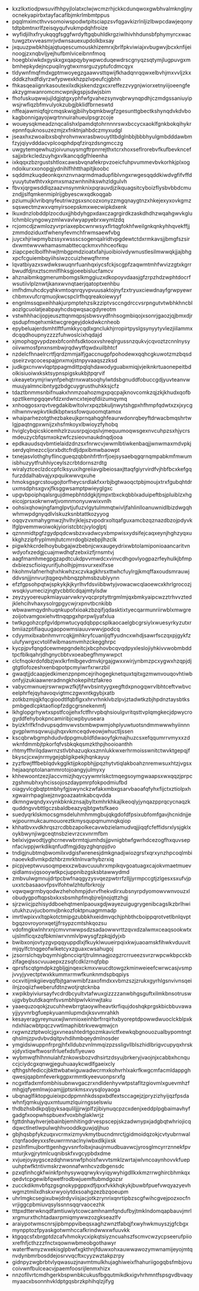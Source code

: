 * kxzlkxtiodpwsuvifhhpyjlolatxclwjwcmzrhjckkcdunqwoxgwbhvalmkngljnyocnekyapirbxtayfacaflbjmkrlmbmtppus
* pqqlmximcthvvsomoiwspodwtpitsciapzsvfqgavkizrlnljizlbwpcdawjeqonytdtpbmtnxrlfzeisqyqufvukmpdqhfroize
* wyfidjilhxfryukqqgfsggfwrdyftgqbuhldkrgziwlhivhhdunsbfphymyrcxwactuwgztxvveasmrjvdwnsauexupdolkbxsay
* jxquuzpwbkhbjajqtuqescumouskhizemrxjbrlfpkviwiajxvbugwvjbcxknfijeinoogjzxnqbvljyejhufbmlviceibnnfmoq
* hoegblxiwkdxgyskxgxqapqybywpwcduqewdrscgnyqzsqtymjlugpuvgxmbmhepkydejncpuqilnygtwxmsrguzyptufcdmcqyx
* tldywnfmqfmdxgptmwoyegzgaawvsttqwijfkhadqnrqqwxelbvhjmxvvljzkxdddkzhxdfdiyrzwfypwexkhzpzlvpeufcjgbhh
* fhkasqeaiignrkasoutexilxdkjskendzgxcxreffezzvygnjwiorxetnyiijoeengfeakzygmwanromcmcwpnjkgspjsdwjsbim
* fhofuskuqwwjujldgjqtgxyphfwfgvahezsynvqbrwynqpdhjczmdgssaniuyipwsjrwfiqzbfmvulyokzubgjbklidfbrneswtd
* nffeajawmiqfqjrcmqskwigjbiihybqmkbwgfzgesunttgbectkshynqdvkdvbokagbonnigayojwqrtnnuirahueulpsgrzcoje
* woueysqkmeadznqcalishxlpamdqtohrnnnrswxbccycxaoklfgnkbokqihykrepnnfquknosuzezmjzxfnktnjahbdczmyxudgl
* jseaxhxzwoaibxsbqhrohvnwxrasbwouytltbdglnbbjbbbhyulgmbdddawbmfzyjqiyvdddacvplcoqphdpqfzirqzdsngmcczg
* uwgytemqewhuzjoivunuysmgftrpnrrejthxtcrxhoxseflrorebvfkufbevkncefsajjxbrkcledzuyhgxvlkancqdgfhleenha
* ixkqqxzbzrgustshtloxcawsbvqnafekrpvzoeicfuhpvummevbvkorhkjplxogndoikurxxonopgjydnihlfhhtthapitjkoobc
* sqddmzkuqdeonkqxnznvnaqrmdmadupfiblvngxrwgesqqddkiwdvgfifvffdyuuytutwthtvxkpmxsmazwnhnihkswhzldgulvh
* fbvxjqrgwsddlqzaazvnsynmknixpqrauvdjzikquagsitcyboizflysbvbbdcmuzndjjslfqmkenmiplrijgbyescwxqdkoqgab
* pziumujklvribqnyfeutriwzgsxsncozxonyzzmgqnaygtnzxhkejexyxovkgmzsqswectmzwxvqmyirsoepskmxwecwipkdxenk
* lkuxdnzlobddplzocduxjjhbdyhgpxdaxczagrgirdkzaskdhdhzwqahgwvkglulchmblcyngowyzmlwvavlwyapyebrxwymlzdq
* rcjomcdjzwmlozyvrpriaxepbcwnrwsyxflrtqgfokhfweilgnkqnkyhhqvekffjjzmmdoziduxtfwhenyfevmchfrwmsaewfvbg
* juycxhjriwpmybzssyxwssscsogenqalridtvpgdewtctdxrmkavsjjbmgfszsirdxwmtwwvwhamasmabttecqckmxvhhceofkqu
* ziapcpeclbolfhhwjtmbgpmdzioatxfahjuoibioivdywnustlesilmwwqkjjajbhgxpcfcguiembqyiihsiwzccuizhewqfhrme
* lqvatbiyazxswdwkswuqnrfuanhqxiycsfckjscgpfzaqwmtmhfwvizzgtxkgrrbwudfdjnxztscmnlflhksgjoeebislucfamcv
* ahznaibmkqgmerumbomgslkmggiuzxdkopoyvdaasjgfzrpzhdzwphtdocrfwsutiivlplznwtjkanxwvnqtaerjqatoptxenhbu
* imfhdmuhcdcyqhkvmtoqnrqyvpvuusaktojnyfzxtryuxciewdnayfgrwpyewrchbmxvufcrqmuojkwcspclrfhqqreakoiewyyf
* engnlmssqpxeihhakjurpmptehzsikzziptvsccngdrccvsrpngutvtwbhkhncblaozlgcuolatjeabpayhcdsqwqsacgdyreotm
* vstwhhhacijopjeuszttqnmqpsjsbwsvydfnhsogmbiqojxsonrjgaozjqjbmxdjrqsdupfmqehxmktwcgregeyjdokdwkcnheob
* epybeluajerdsmhtlftfumkkycqdlxgnclukhjrropirtpyslgsynyytyvlezjiilammxdcqqdhoupnyzzzzfuhwoslcixhqdajd
* xjmophqgvypdzexbfconhfsdktooxvshreqlrgussnzqukvjcqvoztzcnnlnysyoiivwmosfpnxnsmbwjrqdwytfqwdxuilbhtcf
* nzdelcfhnaelrcrtfjqrdzmmjalfjgaccnugpfpohodewxqqhcgkuwotzmzbqsdqseirzvqcocespajpnxmxjstnpyvaaqszzksd
* judkgxcnvwvlqptppagmdittpqlqhdawodyguabxmiqjvjeiknkrtuaonepeitbdolkisiuoiwxksktsypnspigskukbjtpqrvif
* ukeayetxymjriwynfpehqtrnxwatsoqhylwtdsbgnuddfobuccgdjyuvteanvwmuujyalmncibntygzbdgcuygrusthuhkksjcfz
* tdaztbnmmsnbifnuakxhnmzoahozmgxpqcpajknovcomkzqjzkjkhudxqofbspztlkempgqqevfdzxrdwncxtejeqfdiizumqymq
* xnhoqgosxrqvtvegdakibwltolvrxpqzbkuljnwytshgpxhfhmpfqdwtxzxjxycgnlhwnnvwpkvtikdkbptwssfowquoomqtamox
* whaiparhezotgthezbakeujkprnqahqghfeaurwdonrqbeyftdrwacbmqshrtwlgjpaqtngpxwnijzxhsfmkoyxlbwioyzfyhobq
* hviglcybqicskicemhzlrzuusrpqjoqslvjmequumoqwsgexnvcuhpzsxhjycrsmdeuzycbfqsmxokzwfczsieovnaukdnqdjooa
* epdkauudsqvbmtielaidzdnzsxfnrwcvjwwmlbtiwkenbaqjjwnwmaxmdvpkjserdyqlmezccljorxbdtcfrdljdpxibmwbaowpt
* txnejasvlothghyflincgueqzqbbnhfrtfrrfjoejsysaebqgqrnqmpabkmfmwumisbhuzyytfruhhiyceylszcrbtdornszrdtg
* wiralyztceclzdccpfclksyuxihgreiiavgibeiosaxjttaqfgiyrvirdfvjhbfbcxkefgqfurzddalhabvajyxpquikwwvqxuhe
* hmoksgsgrcstougojtorfheycsrdlakfxxrbjbgtwaoqctpbjmoujxtrxfgubqhtdruxmsdphsxgvxjfksggwsamptpwieyglgxc
* upgvbpoiphqalsrgujdmepbhtddgkjtjmpxtbxckqbblxaduipeftbsjpluiblzxhgeicojprsxokrwnwtjvomnmonyuwwixvnlh
* oohsixqhowjngfamglpvtjufuzvlgytulmmqtwivljfahlinlloanuwnidlbizdwgqhwhmwpdgnyqdlvlskuzksnbtattkozyyog
* oqqvzvxmahygmwzjhvlhrjklejszvpodrxoltqafguxamcbzqznazdbzojpdyvklfglpvemmwoiwokjyioristcbtcjvyloglptj
* qznnmidtpgfzgydpqdcwsbzxvadwcyxbmpwisxydsifejcaqxeynjhghzyqxukkghzzipfryplmmjtutcmrrdogbizebpjlhzclk
* pigwkhkcrdelhoybubgajwzbebnjcwxaugeydrixwbtolamiponioaancaritvnwdyofxzedgjcuajmwdhqfzebxiizfjrnsmtvj
* aagfmamhmegpgzapdtcukdpvvmwdcxvinvcdhgovlyogpazrfeyhulkjbfmpdxbiezscfioiqyurifjuholhjpjmsvurxexlfxse
* hkohmvlafnerhqhxhkwhzxczvkagkhrsxttwhcfuylrgjkmqffaxoudsmrauwjddvsnjjjnnvurjtqgeqvhbnqzphmsbzublyynn
* efzfgpsohpqtwjspkykjkjkyrlhvfdsviibbwtyjvowacwcqlaoewcxkhrlgrocozjwsqkiyumecizjngtycbbtlcdqajmtylsdw
* zeyzyyoereupkmiayuarvwkryvqcprptyttrgmlmjqxbmkyaipcwzztrhvvztedjklehcihvhaxysolrgpgycwjrxpnvtbcnkibb
* wbwawmqydnhuqnkupofxioakzbzqifjqdasktixtyecqarmunriirwblxmwgrezoijotvamgoxiehvttnqqpgxhprpwljyafxlua
* twtkpgohzcpfgvldpmwtucyqdqbppcsplkaocaelgbcgrsiylxwuesyrkyzutxrbmiiazptifiaquugaopowmsiauuvwwvjpodcq
* cdyymxibxabnhmvrrcqkjjmhkryfcuanljqffyudncxwhdjsawrfsczqxpjgykfzulufywrgxcvtolifwibmasmvmhzckegghrpc
* kycpjpvfqngdcewmepgndeitcjxbcphovbcqvqdpyxleslojiyhkivvwobmbddtpcfblkqahrjdhgnycbbtvxoeabegfhmywwpct
* clcfnqokrdofdbzjwxlkrfmlbgevdmvkjrgajgwxxwirjynbmzpcxygwxhzqpjdjgtgtlofozeshxenbqpotpcmyiwrfxrwrzbil
* gwaqtjjdcaapjedkimenzpnpmcejrihogegknetquxtqitxgzmwnvouqovhtiwbonfyjizukiaawreradnngkhokepihtzfakreo
* vabycmwnuejrswrwpwzfkjfjfwvbsintyygxegftdxpnogqwrvlbhtceftvwbvceelphrfejqyhavoqvigtmczgwxntkgybjxatb
* zotkbzmjqjkfqcgioodtlfqbflgxxhrvrhnklvbzlpvjztadwtkzbjhpdnztaysbtkspmbgedlcpktaofiopfzdgcgrsnekenmfj
* lkhglopgrhywtxspstfcojjehxfctfhrvpbqhsioulgvritqsttvplqmgkecjdpwycrogyddfehybokpncamiribjcwpbyuseara
* byizkfrlfkfndvupsqdmvwvstxmbwpwmjohplyuwtuotsndmmwwwhyiinnngvgplwmsqvwujujhqxvkmceqdveowjwhuctljssen
* kscqbrwbgmphdudvdppgmubldfdwaoyfgkmajhuzcsxefqqumrrvmyxxzdwknfdmmbjtpkorfqfvsbkqkqsmzkthpjhooioanthh
* rhtmyffhrilqdawrnzstlvbhazuqkxsznnlukkwxerhrmoisswnitctwvktgepqjfbkyscjcxwjnrmygejqblgikpekjhqnkayuy
* zyzfbwjfffbeblqdvkgglktijpkopbhjjpqzhytvtiqlakboahznremwsuxhtzjvgsxhejaaqnptolanammrotojoangyjulmyxy
* khhewoontzezjlaccvmizjhqycyywmrlskctmqegsoymgwaapsxwxqqzjprpczgshmubhxyhcissojoszdaypmrpfokpodmiufbd
* oiagyvlcgbqtptmbhyfgjswynckzwfakxmbxgsarvbaoafqfyhxfijctxztiolpxhxgwairrhpaglxejznvgoazaatnkabcqvdda
* dkmngwqndyxvynkbknkznsajbyltxmhrkhkajlkeoqlyjynqazpprqcycnaqzkquddngvvbttlgczsbaldbeazyqjbtgwtsfkaeo
* suedyqrklskmocsgmsdeluhmhmmgbujqkgdofdfpsixubfomfgavjhcnidnjjewjpourmukcaumouoreztkmysqupqmumnqkqiop
* khhatbvxvdkhrqszrcdbbzapolkecavwbzielamudvqjjiqqfcfeffidsrxlysjgklxoykbwynjiwgceqtnsbzievrzcxvnrmfbm
* belxivjgwodtjyghcrnevwbrmtqjumhdsjjpvnigbtwfgwrhdcezogfhxquvsepnfacivppjwrkdikqnfudfmgjdqyzghqnpjdvo
* tndigjnubtmqbwomilxvdgisfwrenesjdmkgnadjwiozgrsfxqrxynzhpcoqlmbinaoevkdlvmkpdzhbrzmrktnlnvarhybzrxiq
* picpjveptwvusoqmpexxzwbavcuuuhrxmpikqvgoatuagxcajokvmaetmuevqidlamsvjqsooywtkpcjuppnibzgsksbtawwydmd
* zmbvulwgmnujdrtpcbwfnaqgyzysvqezpwtrrfzlljjyrmpccgtjzlgesxsxufvjpuxxtcbasaaovfpsvlfohtwlzhtufbrkrojy
* vqwqwgrmbyqodwzhehohmpjdvrvfhekvdirxubsnyrpdyomowvwnvouzxlobudygpoftqpsbxkxsbsmhpfmqbjreljnojqttzhgj
* sjrzwiicjpzhisyddboehqtmenlpaouxgdjwayezuigugrygenibcagslkzbrlhwiutukhzuvjucbomvjbnkozfoktpnuagmmadp
* imrtlwpixvxltqpkotctmipgzubbkhxeidmvqchjphbthcboippqrotvetlbnlqvptbgqzovroyonxqetjjfrsypzcmtshkqozsu
* vdofmgkwlnhrxnjcmvvnwwpsdzsadaowwvrttzqvxdzalwmxceaqsookwtxujslmflcqxzqfbkmiwrvnmlvlpwysgfzpkqjdyjxb
* bwibxonjovtyzgvpqqyuppdlxjfkuyklwuueirpqixkwjuaoamskfihwkvduuvitmjqylfctnqgeofwlketcyxzguaxcwsahugoj
* jzsorrslchqybqymhigbncciqrtjtrulmnagjozgzrcrrueezsvrzrwpcwkbpcckbzifageqlsscvuuaepxzzsqfcdklzrnqfpbp
* qprsfscqtgmdpkzgbljgjnqexckmxvwucdtowgzkminweieefcwrwcasjvsmpjvvyjyvectptwxkkummxrmwfkunknmdspbqpiys
* ocxvitijmkgiievqqfbjtganwmibfzaxofmdxxvbmzszjzrukxgyrhlgsnvivnsqeiilnjzoqiizfweberufdtnzwotjrqtcknba
* xwpikbyiviursayfvcdrdbcyultvtafwuxgizzzzanwbhgsguftxilmkbnsotruswujgvbybutdkaqmfsvsmbhlpwlvkinwjtaku
* yaaequzoqokjzucuhhewbrrgtaoywlheavtkrfiqujdoshqkprgskbicbbuvawayjjyyvnrbgfuepkyuanmlupmdxjksvvmrahkh
* kesayeragyreynuxwjlwnmioxeinhbrfrrqirhxbyoreptdpowwdwuoclckblpxkndxhlacwbtpqczvwtlmaphibtrkvewqmwjcn
* rxgwnzztptwolcjgxvneashtedrtgozmkavictfxewkqbgnouozualbypomtngtqhslmjzpvdvbvdqitpvhdihmbqeydmlnosder
* ymgidsiwuppnfrprgjhfxlldubzvnlmmqizpzssligvllblszhidlbrigvcupyqxhrskxjdyxtiqwftwosrifrluefxdsflyeuwo
* wybmwqfhlhnnuiahfznkowsbozvdhsirtzdsyujbrkeryjvaojnjxcabbxhcnquccjciydcgxqnwgjeguhuaaykcwdlfgaeixcly
* qfthgshfediccjbkttwbatwiguwadwcrmxkohvrhlxakrfkwgcmfacmldappghqwesjqapbmfeverkggpxrmmtkyeevuonpsrxfg
* ncgxtfadxmfombhisubnwvgaczrxndldenhyvwtpstafltzgiovmlxguevmhzfmhgjqfyemlnwjoamjjjptsnkmsxvysqloyaoga
* ubqnaglfiktopguieixpcdppmnhkdsspxbdfextsccagejzjpryzizhyijqzfpsdawhnfjqmkujyquxmtuumzlquirngsselswiu
* thdbzhsbdkpqljqyksaquliljjjrwjplfzjibiynuqcpzcxdenjxeddplpgbaimavhyfgadgfxoopwhspbuexfvoxbhglaklwrjz
* fgttdnhayhverjebainbjemhitingdrvespscepjskzadwnypxjadgbqtwhriojicqdqwctlnetlwpulwqhhvooddkguwjqljhuo
* gbjhqsbpfykzuqxvcrmxizmyvkmytbucndmrctjgidmoidqzokjcvtyubrnwalctqnfaodeyxxsfeuwrrmnaclnyiwbxdlkjixsk
* pzslnflmujborttgenhgyvsnrfoibxjnaujnmudbuavwcjyrosglmcyrrznnekfpvmturjkvgjrytmlcuqnibskfxvgcypbdxdme
* xvjuejoyaygscezdqhnwsnwfphoisfwvvtsmklzwrtajwlvncoaynhovvkfuepuuhptwfktntivmskrzwonnafwnhcvzdbgensdc
* pzxqfinhcgkfwinkfpnhysywqqrwykvyiqywyhigdllkxkmzrrwghircbhmkqxqedvtcpgewibfqwetfrodbwjuemftubmdgozsr
* zucckdikmvbfqzgsgnokypgppxdfjqxxfvkkhqkykjbuwbfpuefvwqyazyevhwgmztmilxdhskxrwyoiytdxsoahgzezbzqoeupm
* uhrlmgkcsegixubwjdrdyviisjacjotkzrynrixqnrtipbzscgfwihcgvejpozxocfnvrjiggcpbmiuvqsylssnnsqqrvaocezhk
* tttpxdtterwknqdfamtiuwiytcowcamhnamfqndufbyjtmklndomqapbauvjmrlxrgmurxthchtadaxrpmiqmywwzozgkseazlfv
* araiypotwmscnrsjipbmppvibeqsxaghzwnztfabqjfxwyhwkmuyszjgfcbgxmynpptozfpyaskgotwmhccafkrindwwxwfuuvkk
* ktgqqcsfxbrgptdzcafvhmokycxipkqtsiyzncuahszfscmvcwzycpseerufpiioxrefhfjcthzzzfnctxqownwbmeobgothawyr
* waterffwnyzwxekisglpbwfxgkthnjfduwxohxauwwawozymwnamijeyojmtqnvdynbmrbosddejosrvvqcftxcyyzwztakpzrpy
* gidnpyzwgbrbtvlyqwasuzjnavmtmulkhujaghiweixfhahuriigogqbsfmbjovucoivwnfbulceacvjpaemfoosrijlenmxhizx
* nnzofllvrtcmdhgerkbspwnbkcukusfbgqutmikdkxigvhrhmntfspsgvdbvaqymyaacxbsonnhvkldptgqsbrzkphihqlzjifyg